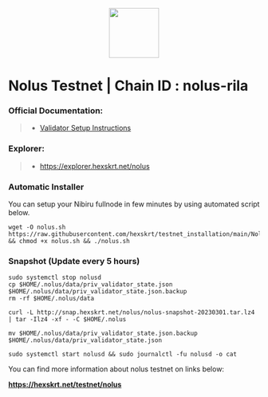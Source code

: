 <p align="center">
  <img height="100" height="auto" src="https://github.com/hexskrt/explorer/blob/master/public/logos/nolus.png?raw=true">
</p>

# Nolus Testnet | Chain ID : nolus-rila

### Official Documentation:
>- [Validator Setup Instructions](https://docs-nolus-protocol.notion.site/Run-a-Node-58c9af73bf5945988e902b4b8741f918)

### Explorer:
>-  https://explorer.hexskrt.net/nolus

### Automatic Installer
You can setup your Nibiru fullnode in few minutes by using automated script below.
```
wget -O nolus.sh https://raw.githubusercontent.com/hexskrt/testnet_installation/main/Nolus/nolus.sh && chmod +x nolus.sh && ./nolus.sh
```

### Snapshot (Update every 5 hours)
```
sudo systemctl stop nolusd
cp $HOME/.nolus/data/priv_validator_state.json $HOME/.nolus/data/priv_validator_state.json.backup
rm -rf $HOME/.nolus/data

curl -L http://snap.hexskrt.net/nolus/nolus-snapshot-20230301.tar.lz4 | tar -Ilz4 -xf - -C $HOME/.nolus

mv $HOME/.nolus/data/priv_validator_state.json.backup $HOME/.nolus/data/priv_validator_state.json

sudo systemctl start nolusd && sudo journalctl -fu nolusd -o cat
```

You can find more information about nolus testnet on links below:

**https://hexskrt.net/testnet/nolus**
